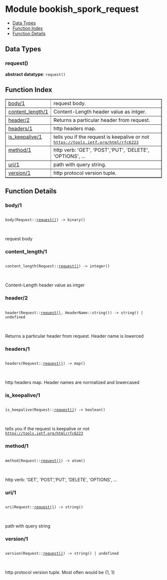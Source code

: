 

# Module bookish_spork_request #
* [Data Types](#types)
* [Function Index](#index)
* [Function Details](#functions)

<a name="types"></a>

## Data Types ##




### <a name="type-request">request()</a> ###


__abstract datatype__: `request()`

<a name="index"></a>

## Function Index ##


<table width="100%" border="1" cellspacing="0" cellpadding="2" summary="function index"><tr><td valign="top"><a href="#body-1">body/1</a></td><td>request body.</td></tr><tr><td valign="top"><a href="#content_length-1">content_length/1</a></td><td>Content-Length header value as intger.</td></tr><tr><td valign="top"><a href="#header-2">header/2</a></td><td>Returns a particular header from request.</td></tr><tr><td valign="top"><a href="#headers-1">headers/1</a></td><td>http headers map.</td></tr><tr><td valign="top"><a href="#is_keepalive-1">is_keepalive/1</a></td><td>tells you if the request is keepalive or not <a href="https://tools.ietf.org.md/rfc6223" target="_top"><tt>https://tools.ietf.org/html/rfc6223</tt></a></td></tr><tr><td valign="top"><a href="#method-1">method/1</a></td><td>http verb: 'GET', 'POST','PUT', 'DELETE', 'OPTIONS', ...</td></tr><tr><td valign="top"><a href="#uri-1">uri/1</a></td><td>path with query string.</td></tr><tr><td valign="top"><a href="#version-1">version/1</a></td><td>http protocol version tuple.</td></tr></table>


<a name="functions"></a>

## Function Details ##

<a name="body-1"></a>

### body/1 ###

<pre><code>
body(Request::<a href="#type-request">request()</a>) -&gt; binary()
</code></pre>
<br />

request body

<a name="content_length-1"></a>

### content_length/1 ###

<pre><code>
content_length(Request::<a href="#type-request">request()</a>) -&gt; integer()
</code></pre>
<br />

Content-Length header value as intger

<a name="header-2"></a>

### header/2 ###

<pre><code>
header(Request::<a href="#type-request">request()</a>, HeaderName::string()) -&gt; string() | undefined
</code></pre>
<br />

Returns a particular header from request. Header name is lowerced

<a name="headers-1"></a>

### headers/1 ###

<pre><code>
headers(Request::<a href="#type-request">request()</a>) -&gt; map()
</code></pre>
<br />

http headers map. Header names are normalized and lowercased

<a name="is_keepalive-1"></a>

### is_keepalive/1 ###

<pre><code>
is_keepalive(Request::<a href="#type-request">request()</a>) -&gt; boolean()
</code></pre>
<br />

tells you if the request is keepalive or not [`https://tools.ietf.org/html/rfc6223`](https://tools.ietf.org.md/rfc6223)

<a name="method-1"></a>

### method/1 ###

<pre><code>
method(Request::<a href="#type-request">request()</a>) -&gt; atom()
</code></pre>
<br />

http verb: 'GET', 'POST','PUT', 'DELETE', 'OPTIONS', ...

<a name="uri-1"></a>

### uri/1 ###

<pre><code>
uri(Request::<a href="#type-request">request()</a>) -&gt; string()
</code></pre>
<br />

path with query string

<a name="version-1"></a>

### version/1 ###

<pre><code>
version(Request::<a href="#type-request">request()</a>) -&gt; string() | undefined
</code></pre>
<br />

http protocol version tuple. Most often would be {1, 1}

